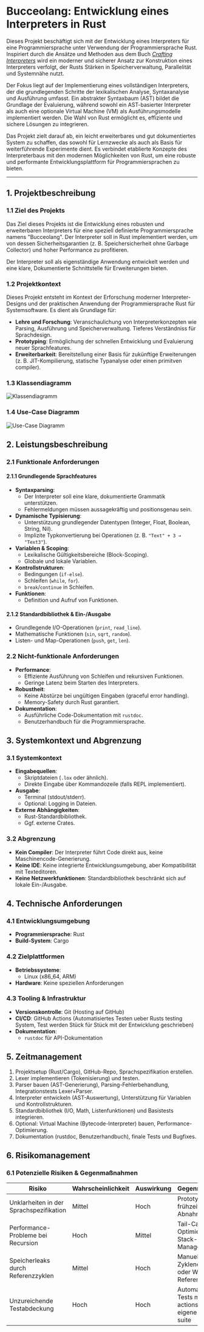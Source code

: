 # **Bucceolang: Entwicklung eines Interpreters in Rust**

Dieses Projekt beschäftigt sich mit der Entwicklung eines Interpreters für eine Programmiersprache unter Verwendung der Programmiersprache Rust. Inspiriert durch die Ansätze und Methoden aus dem Buch [_Crafting Interpreters_](https://craftinginterpreters.com/) wird ein moderner und sicherer Ansatz zur Konstruktion eines Interpreters verfolgt, der Rusts Stärken in Speicherverwaltung, Parallelität und Systemnähe nutzt.

Der Fokus liegt auf der Implementierung eines vollständigen Interpreters, der die grundlegenden Schritte der lexikalischen Analyse, Syntaxanalyse und Ausführung umfasst. Ein abstrakter Syntaxbaum (AST) bildet die Grundlage der Evaluierung, während sowohl ein AST-basierter Interpreter als auch eine optionale Virtual Machine (VM) als Ausführungsmodelle implementiert werden. Die Wahl von Rust ermöglicht es, effiziente und sichere Lösungen zu integrieren.

Das Projekt zielt darauf ab, ein leicht erweiterbares und gut dokumentiertes System zu schaffen, das sowohl für Lernzwecke als auch als Basis für weiterführende Experimente dient. Es verbindet etablierte Konzepte des Interpreterbaus mit den modernen Möglichkeiten von Rust, um eine robuste und performante Entwicklungsplattform für Programmiersprachen zu bieten.

---

## **1. Projektbeschreibung**

### **1.1 Ziel des Projekts**

Das Ziel dieses Projekts ist die Entwicklung eines robusten und erweiterbaren Interpreters für eine speziell definierte Programmiersprache namens "Bucceolang". Der Interpreter soll in Rust implementiert werden, um von dessen Sicherheitsgarantien (z. B. Speichersicherheit ohne Garbage Collector) und hoher Performance zu profitieren.

Der Interpreter soll als eigenständige Anwendung entwickelt werden und eine klare, Dokumentierte Schnittstelle für Erweiterungen bieten.

### **1.2 Projektkontext**

Dieses Projekt entsteht im Kontext der Erforschung moderner Interpreter-Designs und der praktischen Anwendung der Programmiersprache Rust für Systemsoftware. Es dient als Grundlage für:

- **Lehre und Forschung**: Veranschaulichung von Interpreterkonzepten wie Parsing, Ausführung und Speicherverwaltung. Tieferes Verständniss für Sprachdesign.
- **Prototyping**: Ermöglichung der schnellen Entwicklung und Evaluierung neuer Sprachfeatures.
- **Erweiterbarkeit**: Bereitstellung einer Basis für zukünftige Erweiterungen (z. B. JIT-Kompilierung, statische Typanalyse oder einen primitven compiler).

<div style="page-break-after: always;"></div>

### **1.3 Klassendiagramm**

![Klassendiagramm](./Klassendiagramm.png)

### **1.4 Use-Case Diagramm**

![Use-Case Diagramm](./Use_Case_Diagramm.png)

## **2. Leistungsbeschreibung**

### **2.1 Funktionale Anforderungen**

#### **2.1.1 Grundlegende Sprachfeatures**

- **Syntaxparsing**:
  - Der Interpreter soll eine klare, dokumentierte Grammatik unterstützen.
  - Fehlermeldungen müssen aussagekräftig und positionsgenau sein.
- **Dynamische Typisierung**:
  - Unterstützung grundlegender Datentypen (Integer, Float, Boolean, String, Nil).
  - Implizite Typkonvertierung bei Operationen (z. B. `"Text" + 3 → "Text3"`).
- **Variablen & Scoping**:
  - Lexikalische Gültigkeitsbereiche (Block-Scoping).
  - Globale und lokale Variablen.
- **Kontrollstrukturen**:
  - Bedingungen (`if-else`).
  - Schleifen (`while`, `for`).
  - `break`/`continue` in Schleifen.
- **Funktionen**:
  - Definition und Aufruf von Funktionen.

#### **2.1.2 Standardbibliothek & Ein-/Ausgabe**

- Grundlegende I/O-Operationen (`print`, `read_line`).
- Mathematische Funktionen (`sin`, `sqrt`, `random`).
- Listen- und Map-Operationen (`push`, `get`, `len`).

### **2.2 Nicht-funktionale Anforderungen**

- **Performance**:
  - Effiziente Ausführung von Schleifen und rekursiven Funktionen.
  - Geringe Latenz beim Starten des Interpreters.
- **Robustheit**:
  - Keine Abstürze bei ungültigen Eingaben (graceful error handling).
  - Memory-Safety durch Rust garantiert.
- **Dokumentation**:
  - Ausführliche Code-Dokumentation mit `rustdoc`.
  - Benutzerhandbuch für die Programmiersprache.

## **3. Systemkontext und Abgrenzung**

### **3.1 Systemkontext**

- **Eingabequellen**:
  - Skriptdateien (`.lox` oder ähnlich).
  - Direkte Eingabe über Kommandozeile (falls REPL implementiert).
- **Ausgabe**:
  - Terminal (stdout/stderr).
  - Optional: Logging in Dateien.
- **Externe Abhängigkeiten**:
  - Rust-Standardbibliothek.
  - Ggf. externe Crates.

### **3.2 Abgrenzung**

- **Kein Compiler**: Der Interpreter führt Code direkt aus, keine Maschinencode-Generierung.
- **Keine IDE**: Keine integrierte Entwicklungsumgebung, aber Kompatibilität mit Texteditoren.
- **Keine Netzwerkfunktionen**: Standardbibliothek beschränkt sich auf lokale Ein-/Ausgabe.

## **4. Technische Anforderungen**

### **4.1 Entwicklungsumgebung**

- **Programmiersprache**: Rust
- **Build-System**: Cargo

### **4.2 Zielplattformen**

- **Betriebssysteme**:
  - Linux (x86_64, ARM)
- **Hardware**: Keine speziellen Anforderungen

### **4.3 Tooling & Infrastruktur**

- **Versionskontrolle**: Git (Hosting auf GitHub)
- **CI/CD**: GitHub Actions (Automatisiertes Testen ueber Rusts testing System, Test werden Stück für Stück mit der Entwicklung geschrieben)
- **Dokumentation**:
  - `rustdoc` für API-Dokumentation

## **5. Zeitmanagement**

1. Projektsetup (Rust/Cargo), GitHub-Repo, Sprachspezifikation erstellen.
2. Lexer implementieren (Tokenisierung) und testen.
3. Parser bauen (AST-Generierung), Parsing-Fehlerbehandlung, Integrationstests Lexer+Parser.
4. Interpreter entwickeln (AST-Auswertung), Unterstützung für Variablen und Kontrollstrukturen.
5. Standardbibliothek (I/O, Math, Listenfunktionen) und Basistests integrieren.
6. Optional: Virtual Machine (Bytecode-Interpreter) bauen, Performance-Optimierung.
7. Dokumentation (rustdoc, Benutzerhandbuch), finale Tests und Bugfixes.

## **6. Risikomanagement**

### **6.1 Potenzielle Risiken & Gegenmaßnahmen**

| **Risiko**                              | **Wahrscheinlichkeit** | **Auswirkung** | **Gegenmaßnahme**                                                      |
| --------------------------------------- | ---------------------- | -------------- | ---------------------------------------------------------------------- |
| Unklarheiten in der Sprachspezifikation | Mittel                 | Hoch           | Prototyping & frühzeitige Abnahme                                      |
| Performance-Probleme bei Recursion      | Hoch                   | Mittel         | Tail-Call-Optimierung oder Stack-Management                            |
| Speicherleaks durch Referenzzyklen      | Mittel                 | Hoch           | Manuelle Zyklenerkennung oder Weak-References                          |
| Unzureichende Testabdeckung             | Hoch                   | Hoch           | Automatisierte Tests mit Github actions und Rusts eigene testing suite |
